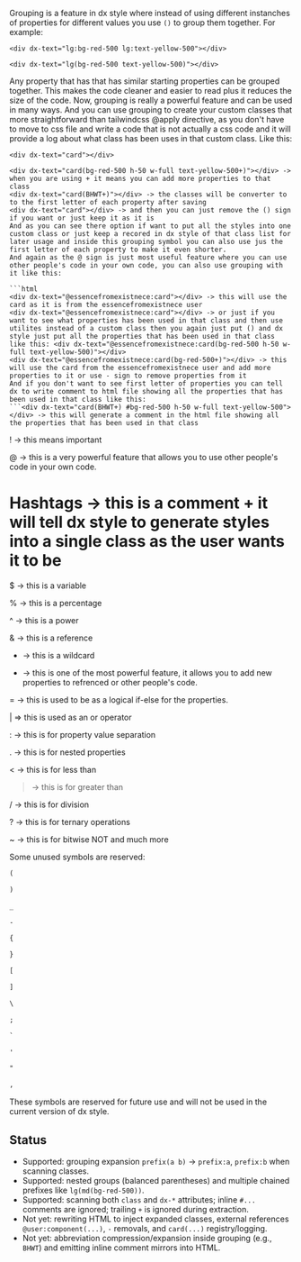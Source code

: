 Grouping is a feature in dx style where instead of using different instanches of properties for different values you use ```()``` to group them together.
For example:

```html(wrong)
<div dx-text="lg:bg-red-500 lg:text-yellow-500"></div>
```

```html(correct)
<div dx-text="lg(bg-red-500 text-yellow-500)"></div>
```

Any property that has that has similar starting properties can be grouped together.
This makes the code cleaner and easier to read plus it reduces the size of the code.
Now, grouping is really a powerful feature and can be used in many ways.
And you can use grouping to create your custom classes that more straightforward than tailwindcss @apply directive, as you don't have to move to css file and write a code that is not actually a css code and it will provide a log about what class has been uses in that custom class. Like this:

```html(tailwindcss - as you have to move to css file and write code that is code that really to see first to know what properties has been used - this is not a problem in react, nextjs and other frameworks that uses components but still at what if you just want to use just styles of that component not the component itself)
<div dx-text="card"></div>
```

```html(correct)
<div dx-text="card(bg-red-500 h-50 w-full text-yellow-500+)"></div> -> when you are using + it means you can add more properties to that class
<div dx-text="card(BHWT+)"></div> -> the classes will be converter to to the first letter of each property after saving
<div dx-text="card"></div> -> and then you can just remove the () sign if you want or just keep it as it is
And as you can see there option if want to put all the styles into one custom class or just keep a recored in dx style of that class list for later usage and inside this grouping symbol you can also use jus the first letter of each property to make it even shorter.
And again as the @ sign is just most useful feature where you can use other people's code in your own code, you can also use grouping with it like this:

```html
<div dx-text="@essencefromexistnece:card"></div> -> this will use the card as it is from the essencefromexistnece user
<div dx-text="@essencefromexistnece:card"></div> -> or just if you want to see what properties has been used in that class and then use utilites instead of a custom class then you again just put () and dx style just put all the properties that has been used in that class like this: <div dx-text="@essencefromexistnece:card(bg-red-500 h-50 w-full text-yellow-500)"></div>
<div dx-text="@essencefromexistnece:card(bg-red-500+)"></div> -> this will use the card from the essencefromexistnece user and add more properties to it or use - sign to remove properties from it
And if you don't want to see first letter of properties you can tell dx to write comment to html file showing all the properties that has been used in that class like this:
```<div dx-text="card(BHWT+) #bg-red-500 h-50 w-full text-yellow-500"></div> -> this will generate a comment in the html file showing all the properties that has been used in that class

```

! -> this means important

@ -> this is a very powerful feature that allows you to use other people's code in your own code.

# Hashtags -> this is a comment + it will tell dx style to generate styles into a single class as the user wants it to be

$ -> this is a variable

% -> this is a percentage

^ -> this is a power

& -> this is a reference

* -> this is a wildcard

* -> this is one of the most powerful feature, it allows you to add new properties to refrenced or other people's code.

= -> this is used to be as a logical if-else for the properties.

| => this is used as an or operator

: -> this is for property value separation

. -> this is for nested properties

< -> this is for less than

> -> this is for greater than

/ -> this is for division

? -> this is for ternary operations

~ -> this is for bitwise NOT and much more

Some unused symbols are reserved:

```txt
(

)

_

-

{

}

[

]

\

;

`

'

"

,

```

These symbols are reserved for future use and will not be used in the current version of dx style.

## Status

* Supported: grouping expansion `prefix(a b)` → `prefix:a`, `prefix:b` when scanning classes.
* Supported: nested groups (balanced parentheses) and multiple chained prefixes like `lg(md(bg-red-500))`.
* Supported: scanning both `class` and `dx-*` attributes; inline `#...` comments are ignored; trailing `+` is ignored during extraction.
* Not yet: rewriting HTML to inject expanded classes, external references `@user:component(...)`, `-` removals, and `card(...)` registry/logging.
* Not yet: abbreviation compression/expansion inside grouping (e.g., `BHWT`) and emitting inline comment mirrors into HTML.
